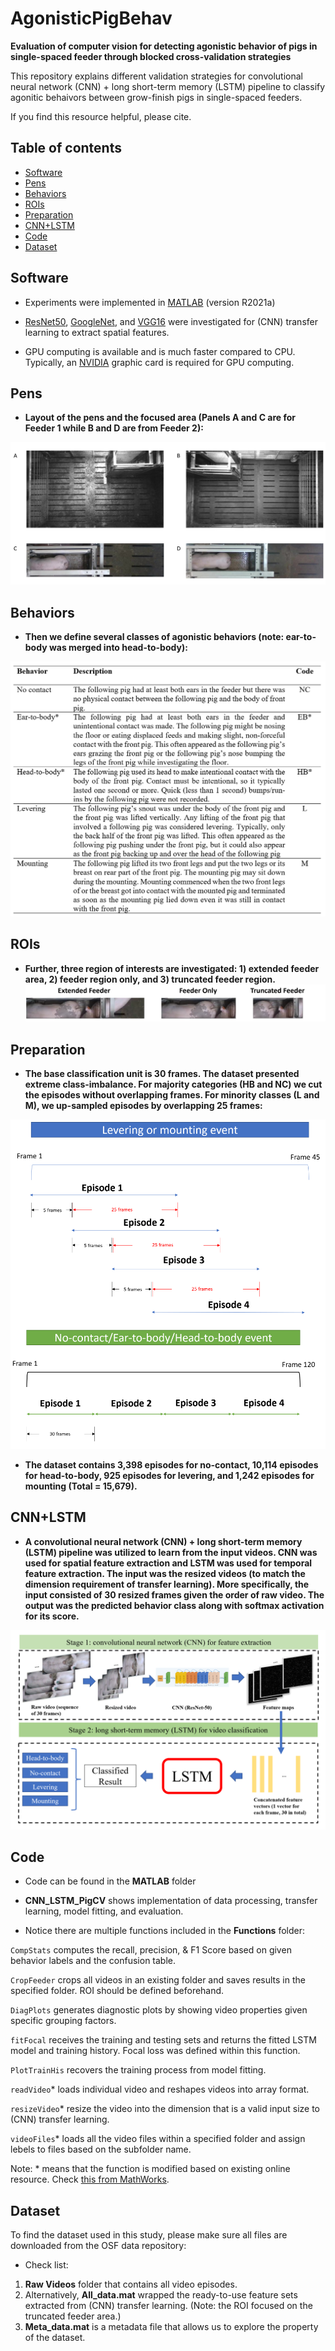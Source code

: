 # AgonisticPigBehav
**Evaluation of computer vision for detecting agonistic behavior of pigs in single-spaced feeder through blocked cross-validation strategies**

This repository explains different validation strategies for convolutional neural network (CNN) + long short-term memory (LSTM) pipeline to classify agonitic behaivors between grow-finish pigs in single-spaced feeders.

If you find this resource helpful, please cite.

## Table of contents
* [Software](#Software)
* [Pens](#Pens)
* [Behaviors](#Behaviors)
* [ROIs](#ROIs)
* [Preparation](#Preparation)
* [CNN+LSTM](#CNN+LSTM)
* [Code](#Code)
* [Dataset](#Dataset)

## Software
* Experiments were implemented in [MATLAB](https://www.mathworks.com/products/matlab.html/) (version R2021a)

* [ResNet50](https://arxiv.org/abs/1512.03385/), [GoogleNet](https://arxiv.org/abs/1409.4842/), and [VGG16](https://arxiv.org/abs/1409.1556/) were investigated for (CNN) transfer learning to extract spatial features.

* GPU computing is available and is much faster compared to CPU. Typically, an [NVIDIA](https://developer.nvidia.com/cuda-gpus) graphic card is required for GPU computing.

## Pens
* __Layout of the pens and the focused area (Panels A and C are for Feeder 1 while B and D are from Feeder 2):__

![](https://github.com/jun-jieh/AgonisticPigBehav/blob/main/Figures/Feeder%20Layout.png)


## Behaviors
* __Then we define several classes of agonistic behaviors (note: ear-to-body was merged into head-to-body):__

![](https://github.com/jun-jieh/AgonisticPigBehav/blob/main/Figures/Ethogram.png)


## ROIs
* __Further, three region of interests are investigated: 1) extended feeder area, 2) feeder region only, and 3) truncated feeder region.__
![](https://github.com/jun-jieh/AgonisticPigBehav/blob/main/Figures/ROI.png)


## Preparation
* __The base classification unit is 30 frames. The dataset presented extreme class-imbalance. For majority categories (HB and NC) we cut the episodes without overlapping frames. For minority classes (L and M), we up-sampled episodes by overlapping 25 frames:__

![](https://github.com/jun-jieh/AgonisticPigBehav/blob/main/Figures/Upsampling.png)


* __The dataset contains 3,398 episodes for no-contact, 10,114 episodes for head-to-body, 925 episodes for levering, and 1,242 episodes for mounting (Total = 15,679).__


## CNN+LSTM
* __A convolutional neural network (CNN) + long short-term memory (LSTM) pipeline was utilized to learn from the input videos. CNN was used for spatial feature extraction and LSTM was used for temporal feature extraction. The input was the resized videos (to match the dimension requirement of transfer learning). More specifically, the input consisted of 30 resized frames given the order of raw video. The output was the predicted behavior class along with softmax activation for its score.__

![](https://github.com/jun-jieh/AgonisticPigBehav/blob/main/Figures/Pipeline.png)


## Code

* Code can be found in the __MATLAB__ folder

* __CNN_LSTM_PigCV__ shows implementation of data processing, transfer learning, model fitting, and evaluation.

* Notice there are multiple functions included in the __Functions__ folder:

`CompStats` computes the recall, precision, \& F1 Score based on given behavior labels and the confusion table.

`CropFeeder` crops all videos in an existing folder and saves results in the specified folder. ROI should be defined beforehand.

`DiagPlots` generates diagnostic plots by showing video properties given specific grouping factors.

`fitFocal` receives the training and testing sets and returns the fitted LSTM model and training history. Focal loss was defined within this function.

`PlotTrainHis` recovers the training process from model fitting.

`readVideo`* loads individual video and reshapes videos into array format.

`resizeVideo`* resize the video into the dimension that is a valid input size to (CNN) transfer learning.

`videoFiles`* loads all the video files within a specified folder and assign lebels to files based on the subfolder name.

Note: * means that the function is modified based on existing online resource. Check [this from MathWorks](https://www.mathworks.com/help/deeplearning/ug/classify-videos-using-deep-learning.html/).

## Dataset

To find the dataset used in this study, please make sure all files are downloaded from the OSF data repository:

* Check list:

1. __Raw Videos__ folder that contains all video episodes.
2. Alternatively, __All_data.mat__ wrapped the ready-to-use feature sets extracted from (CNN) transfer learning. (Note: the ROI focused on the truncated feeder area.)
3. __Meta_data.mat__ is a metadata file that allows us to explore the property of the dataset.
